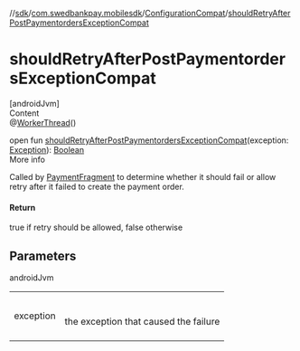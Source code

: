 //[sdk](../../../index.md)/[com.swedbankpay.mobilesdk](../index.md)/[ConfigurationCompat](index.md)/[shouldRetryAfterPostPaymentordersExceptionCompat](should-retry-after-post-paymentorders-exception-compat.md)



# shouldRetryAfterPostPaymentordersExceptionCompat  
[androidJvm]  
Content  
@[WorkerThread](https://developer.android.com/reference/kotlin/androidx/annotation/WorkerThread.html)()  
  
open fun [shouldRetryAfterPostPaymentordersExceptionCompat](should-retry-after-post-paymentorders-exception-compat.md)(exception: [Exception](https://kotlinlang.org/api/latest/jvm/stdlib/kotlin/-exception/index.html)): [Boolean](https://kotlinlang.org/api/latest/jvm/stdlib/kotlin/-boolean/index.html)  
More info  


Called by [PaymentFragment](../-payment-fragment/index.md) to determine whether it should fail or allow retry after it failed to create the payment order.



#### Return  


true if retry should be allowed, false otherwise



## Parameters  
  
androidJvm  
  
| | |
|---|---|
| <a name="com.swedbankpay.mobilesdk/ConfigurationCompat/shouldRetryAfterPostPaymentordersExceptionCompat/#java.lang.Exception/PointingToDeclaration/"></a>exception| <a name="com.swedbankpay.mobilesdk/ConfigurationCompat/shouldRetryAfterPostPaymentordersExceptionCompat/#java.lang.Exception/PointingToDeclaration/"></a><br><br>the exception that caused the failure<br><br>|
  
  




